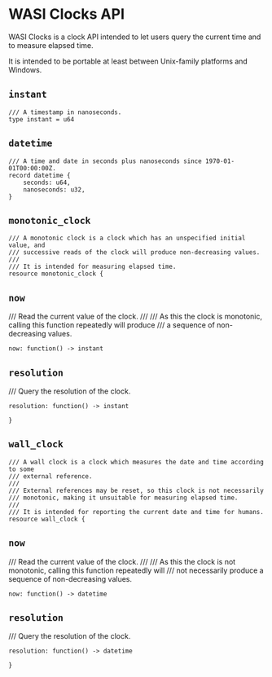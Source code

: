 # WASI Clocks API

WASI Clocks is a clock API intended to let users query the current time and
to measure elapsed time.

It is intended to be portable at least between Unix-family platforms and
Windows.

## `instant`
```wit
/// A timestamp in nanoseconds.
type instant = u64
```

## `datetime`
```wit
/// A time and date in seconds plus nanoseconds since 1970-01-01T00:00:00Z.
record datetime {
    seconds: u64,
    nanoseconds: u32,
}
```

## `monotonic_clock`
```wit
/// A monotonic clock is a clock which has an unspecified initial value, and
/// successive reads of the clock will produce non-decreasing values.
///
/// It is intended for measuring elapsed time.
resource monotonic_clock {
```

## `now`
/// Read the current value of the clock.
///
/// As this the clock is monotonic, calling this function repeatedly will produce
/// a sequence of non-decreasing values.
```wit
now: function() -> instant
```

## `resolution`
/// Query the resolution of the clock.
```wit
resolution: function() -> instant
```

```wit
}
```

## `wall_clock`
```wit
/// A wall clock is a clock which measures the date and time according to some
/// external reference.
///
/// External references may be reset, so this clock is not necessarily
/// monotonic, making it unsuitable for measuring elapsed time.
///
/// It is intended for reporting the current date and time for humans.
resource wall_clock {
```

## `now`
/// Read the current value of the clock.
///
/// As this the clock is not monotonic, calling this function repeatedly will
/// not necessarily produce a sequence of non-decreasing values.
```wit
now: function() -> datetime
```

## `resolution`
/// Query the resolution of the clock.
```wit
resolution: function() -> datetime
```

```wit
}
```
